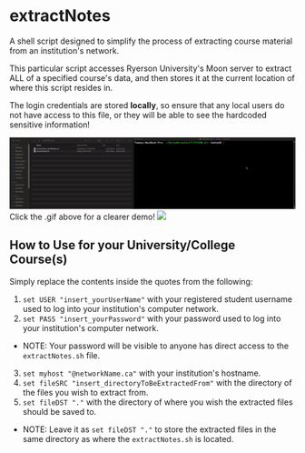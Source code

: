 # extractNotes
A shell script designed to simplify the process of extracting course material from an institution's network.

This particular script accesses Ryerson University's Moon server to extract ALL of a specified course's data, and then stores it at the current location of where this script resides in.

The login credentials are stored **locally**, so ensure that any local users do not have access to this file, or they will be able to see the hardcoded sensitive information!

![DEMO GIF](https://github.com/t10le/extractNotes/blob/main/demo2.gif)
Click the .gif above for a clearer demo!
![](https://github.com/t10le/extractNotes/blob/main/demo.gif)

## How to Use for your University/College Course(s)
Simply replace the contents inside the quotes from the following:
1. `set USER "insert_yourUserName"` with your registered student username used to log into your institution's computer network.
2. `set PASS "insert_yourPassword"` with your password used to log into your institution's computer network.
  * NOTE: Your password will be visible to anyone has direct access to the `extractNotes.sh` file.
3. `set myhost "@networkName.ca"` with your institution's hostname.
4. `set fileSRC "insert_directoryToBeExtractedFrom"` with the directory of the files you wish to extract from.
5. `set fileDST "."` with the directory of where you wish the extracted files should be saved to.
  * NOTE: Leave it as `set fileDST "."` to store the extracted files in the same directory as where the `extractNotes.sh` is located.

